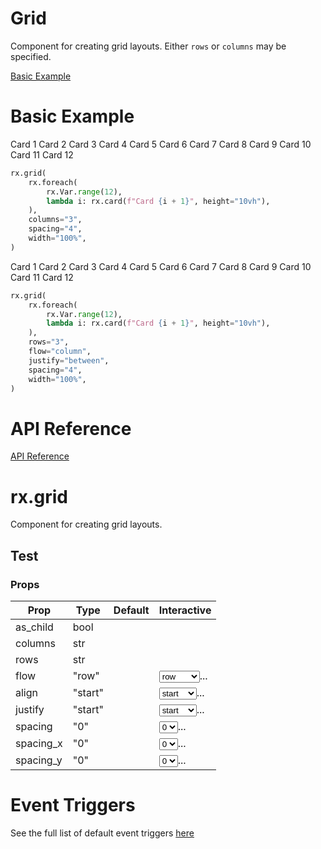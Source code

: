 # Grid

Component for creating grid layouts. Either `rows` or `columns` may be specified.

[Basic Example](https://reflex.dev/docs/library/layout/grid/)

# Basic Example

Card 1
Card 2
Card 3
Card 4
Card 5
Card 6
Card 7
Card 8
Card 9
Card 10
Card 11
Card 12

```python
rx.grid(
    rx.foreach(
        rx.Var.range(12),
        lambda i: rx.card(f"Card {i + 1}", height="10vh"),
    ),
    columns="3",
    spacing="4",
    width="100%",
)
```

Card 1
Card 2
Card 3
Card 4
Card 5
Card 6
Card 7
Card 8
Card 9
Card 10
Card 11
Card 12

```python
rx.grid(
    rx.foreach(
        rx.Var.range(12),
        lambda i: rx.card(f"Card {i + 1}", height="10vh"),
    ),
    rows="3",
    flow="column",
    justify="between",
    spacing="4",
    width="100%",
)
```

# API Reference

[API Reference](https://reflex.dev/docs/library/layout/grid/#rx.grid)

# rx.grid

Component for creating grid layouts.

## Test

### Props

| Prop       | Type | Default | Interactive |
|------------|------|---------|-------------|
| as_child   | bool |         |             |
| columns    | str  |         |             |
| rows       | str  |         |             |
| flow       | "row" |        | <select><option value="row">row</option><option value="column">column</option></select>... |
| align      | "start" |       | <select><option value="start">start</option><option value="center">center</option></select>... |
| justify    | "start" |       | <select><option value="start">start</option><option value="center">center</option></select>... |
| spacing    | "0" |        | <select><option value="0">0</option><option value="1">1</option></select>... |
| spacing_x  | "0" |        | <select><option value="0">0</option><option value="1">1</option></select>... |
| spacing_y  | "0" |        | <select><option value="0">0</option><option value="1">1</option></select>... |

# Event Triggers

See the full list of default event triggers [here](https://reflex.dev/docs/api-reference/event-triggers/)
